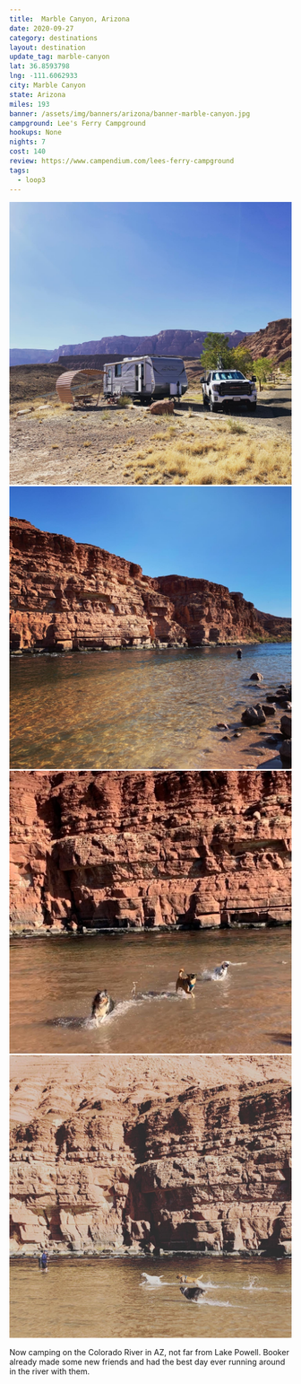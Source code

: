 ```yaml
---
title:  Marble Canyon, Arizona
date: 2020-09-27
category: destinations
layout: destination
update_tag: marble-canyon
lat: 36.8593798
lng: -111.6062933
city: Marble Canyon
state: Arizona
miles: 193
banner: /assets/img/banners/arizona/banner-marble-canyon.jpg
campground: Lee's Ferry Campground
hookups: None
nights: 7
cost: 140
review: https://www.campendium.com/lees-ferry-campground
tags:
  - loop3
---
```


<div class="img-slider">
    <img src="/assets/img/destinations/arizona/marble-canyon/marble-canyon-1.jpg">
    <img src="/assets/img/destinations/arizona/marble-canyon/marble-canyon-2.jpg">
    <img src="/assets/img/destinations/arizona/marble-canyon/marble-canyon-3.jpg">
    <img src="/assets/img/destinations/arizona/marble-canyon/marble-canyon-4.jpg">
</div>

Now camping on the Colorado River in AZ, not far from Lake Powell. Booker already made some new friends and had the best day ever running around in the river with them.
